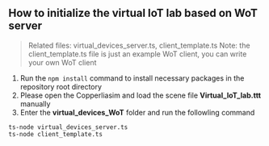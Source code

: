 ## How to initialize the virtual IoT lab based on WoT server

>Related files: virtual_devices_server.ts, client_template.ts
>Note: the client_template.ts file is just an example WoT client, you can write your own WoT client

1. Run the ```npm install``` command to install necessary packages in the repository root directory
2. Please open the Copperliasim and load the scene file **Virtual_IoT_lab.ttt** manually
3. Enter the **virtual_devices_WoT** folder and run the followling command

```
ts-node virtual_devices_server.ts
ts-node client_template.ts
```
 
